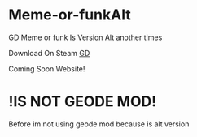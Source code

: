 # Meme-or-funkAlt

GD Meme or funk Is Version Alt another times

Download On Steam [GD](https://store.steampowered.com/app/322170/Geometry_Dash/)

Coming Soon Website!

# !IS NOT GEODE MOD!
Before im not using geode mod because is alt version
